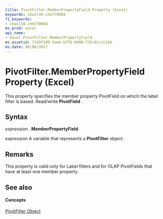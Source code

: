 ```yaml
---
title: PivotFilter.MemberPropertyField Property (Excel)
keywords: vbaxl10.chm770084
f1_keywords:
- vbaxl10.chm770084
ms.prod: excel
api_name:
- Excel.PivotFilter.MemberPropertyField
ms.assetid: 7150f189-5aee-b77b-0406-f35c8cc3c2eb
ms.date: 06/08/2017
---
```



# PivotFilter.MemberPropertyField Property (Excel)

This property specifies the member property PivotField on which the label filter is based. Read/write  **PivotField** .


## Syntax

 _expression_ . **MemberPropertyField**

 _expression_ A variable that represents a **PivotFilter** object.


## Remarks

This property is valid only for Label filters and for OLAP PivotFields that have at least one member property.


## See also


#### Concepts


[PivotFilter Object](pivotfilter-object-excel.md)

